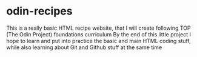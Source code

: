 # odin-recipes
This is a really basic HTML recipe website, that I will create following TOP (The Odin Project) foundations curriculum
By the end of this little project I hope to learn and put into practice the basic and main HTML coding stuff, while also learning about Git and Github stuff at the same time

